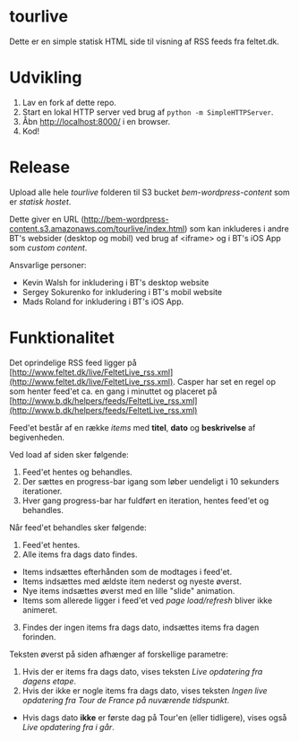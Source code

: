 tourlive
========

Dette er en simple statisk HTML side til visning af RSS feeds fra feltet.dk.

# Udvikling

1. Lav en fork af dette repo.
2. Start en lokal HTTP server ved brug af `python -m SimpleHTTPServer`.
3. Åbn [http://localhost:8000/](http://localhost:8000/) i en browser.
4. Kod!

# Release

Upload alle hele *tourlive* folderen til S3 bucket *bem-wordpress-content* som er *statisk hostet*.

Dette giver en URL (http://bem-wordpress-content.s3.amazonaws.com/tourlive/index.html) som kan inkluderes i andre BT's websider (desktop og mobil) ved brug af \<iframe\> og i BT's iOS App som *custom content*.

Ansvarlige personer:
* Kevin Walsh for inkludering i BT's desktop website
* Sergey Sokurenko for inkludering i BT's mobil website
* Mads Roland for inkludering i BT's iOS App.

# Funktionalitet

Det oprindelige RSS feed ligger på [http://www.feltet.dk/live/FeltetLive_rss.xml](http://www.feltet.dk/live/FeltetLive_rss.xml).
Casper har set en regel op som henter feed'et ca. en gang i minuttet og placeret på [http://www.b.dk/helpers/feeds/FeltetLive_rss.xml](http://www.b.dk/helpers/feeds/FeltetLive_rss.xml)

Feed'et består af en række *items* med **titel**, **dato** og **beskrivelse** af begivenheden.

Ved load af siden sker følgende:

1. Feed'et hentes og behandles.
2. Der sættes en progress-bar igang som løber uendeligt i 10 sekunders iterationer.
3. Hver gang progress-bar har fuldført en iteration, hentes feed'et og behandles.

Når feed'et behandles sker følgende:

1. Feed'et hentes.
2. Alle items fra dags dato findes.
  * Items indsættes efterhånden som de modtages i feed'et.
  * Items indsættes med ældste item nederst og nyeste øverst.
  * Nye items indsættes øverst med en lille "slide" animation.
  * Items som allerede ligger i feed'et ved *page load/refresh* bliver ikke animeret.
3. Findes der ingen items fra dags dato, indsættes items fra dagen forinden.

Teksten øverst på siden afhænger af forskellige parametre:

1. Hvis der er items fra dags dato, vises teksten *Live opdatering fra dagens etape*.
2. Hvis der ikke er nogle items fra dags dato, vises teksten *Ingen live opdatering fra Tour de France på nuværende tidspunkt*.
  * Hvis dags dato **ikke** er første dag på Tour'en (eller tidligere), vises også *Live opdatering fra i går*.
